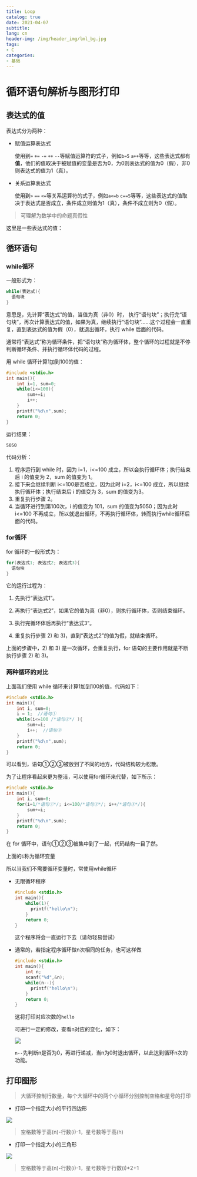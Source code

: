 ```yaml
---
title: Loop
catalog: true
date: 2021-04-07
subtitle: 
lang: cn
header-img: /img/header_img/lml_bg.jpg
tags:
- C
categories:
- 基础
---
```


# 循环语句解析与图形打印

## 表达式的值

表达式分为两种：

- 赋值运算表达式

  使用到`=` `+=` `-=` `++` `--`等赋值运算符的式子，例如`b=5` `a++`等等，这些表达式都有**值**，他们的值取决于被赋值的变量是否为0，为0则表达式的值为0（假），非0则表达式的值为1（真）。

- 关系运算表达式

  使用到`>` `==` `<=`等关系运算符的式子，例如`a<=b` `c==5`等等，这些表达式的值取决于表达式是否成立，条件成立则值为1（真），条件不成立则为0（假）。

> 可理解为数学中的命题真假性

这里是一些表达式的值：



## 循环语句

### while循环

一般形式为：

```c
while(表达式){
  语句块
}
```

意思是，先计算“表达式”的值，当值为真（非0）时， 执行“语句块”；执行完“语句块”，再次计算表达式的值，如果为真，继续执行“语句块”……这个过程会一直重复，直到表达式的值为假（0），就退出循环，执行 while 后面的代码。

通常将“表达式”称为循环条件，把“语句块”称为循环体，整个循环的过程就是不停判断循环条件、并执行循环体代码的过程。

用 while 循环计算1加到100的值：

```c
#include <stdio.h>
int main(){    
    int i=1, sum=0;    
    while(i<=100){        
        sum+=i;        
        i++;    
    }    
    printf("%d\n",sum);    
    return 0;
}
```

运行结果：

```
5050
```

代码分析：

1. 程序运行到 while 时，因为 i=1，i<=100 成立，所以会执行循环体；执行结束后 i 的值变为 2，sum 的值变为 1。
2. 接下来会继续判断 i<=100是否成立，因为此时 i=2，i<=100 成立，所以继续执行循环体；执行结束后 i 的值变为 3，sum 的值变为3。
3. 重复执行步骤 2。
4.  当循环进行到第100次，i 的值变为 101，sum 的值变为5050；因为此时 i<=100 不再成立，所以就退出循环，不再执行循环体，转而执行while循环后面的代码。

### for循环

for 循环的一般形式为：

```c
for(表达式1; 表达式2; 表达式3){
  语句块
}
```

它的运行过程为：
1) 先执行“表达式1”。

2) 再执行“表达式2”，如果它的值为真（非0），则执行循环体，否则结束循环。

3) 执行完循环体后再执行“表达式3”。

4) 重复执行步骤 2) 和 3)，直到“表达式2”的值为假，就结束循环。

上面的步骤中，2) 和 3) 是一次循环，会重复执行，for 语句的主要作用就是不断执行步骤 2) 和 3)。

### 两种循环的对比

上面我们使用 while 循环来计算1加到100的值，代码如下：

```c
#include <stdio.h>
int main(){    
    int i, sum=0;    
    i = 1;  //语句①    
    while(i<=100 /*语句②*/ ){        
        sum+=i;        
        i++;  //语句③    
    }    
    printf("%d\n",sum);    
    return 0;
}
```

可以看到，语句①②③被放到了不同的地方，代码结构较为松散。

为了让程序看起来更为整洁，可以使用for循环来代替，如下所示：

```c
#include <stdio.h>
int main(){    
    int i, sum=0;    
    for(i=1/*语句①*/; i<=100/*语句②*/; i++/*语句③*/){        
        sum+=i;    
    }    
    printf("%d\n",sum);    
    return 0;
}
```

在 for 循环中，语句①②③被集中到了一起，代码结构一目了然。

上面的`i`称为循环变量

所以当我们不需要循环变量时，常使用while循环

- 无限循环程序

  ```c
  #include <stdio.h>
  int main(){
      while(1){
      	printf("hello\n");
      }
      return 0;
  }
  ```

  这个程序将会一直运行下去（请勿轻易尝试）

- 通常的，若指定程序循环做n次相同的任务，也可这样做

  ```c
  #include <stdio.h>
  int main(){
      int n;
      scanf("%d",&n);
      while(n--){
      	printf("hello\n");
      }
      return 0;
  }
  ```

  这将打印对应次数的`hello`

  可进行一定的修改，查看n对应的变化，如下：

  ![](1.png)

  `n--`先判断n是否为0，再进行递减，当n为0时退出循环，以此达到循环n次的功能。

## 打印图形

>  大循环控制行数量，每个大循环中的两个小循环分别控制空格和星号的打印

- 打印一个指定大小的平行四边形

![](2.png)

> 空格数等于高(n)-行数(i)-1，星号数等于高(h)

- 打印一个指定大小的三角形

![](3.png)

> 空格数等于高(n)-行数(i)-1，星号数等于行数(i)*2+1